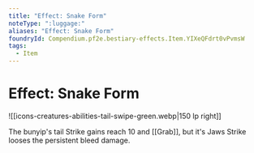```yaml
---
title: "Effect: Snake Form"
noteType: ":luggage:"
aliases: "Effect: Snake Form"
foundryId: Compendium.pf2e.bestiary-effects.Item.YIXeQFdrt0vPvmsW
tags:
  - Item
---
```


# Effect: Snake Form
![[icons-creatures-abilities-tail-swipe-green.webp|150 lp right]]

The bunyip's tail Strike gains reach 10 and [[Grab]], but it's Jaws Strike looses the persistent bleed damage.
